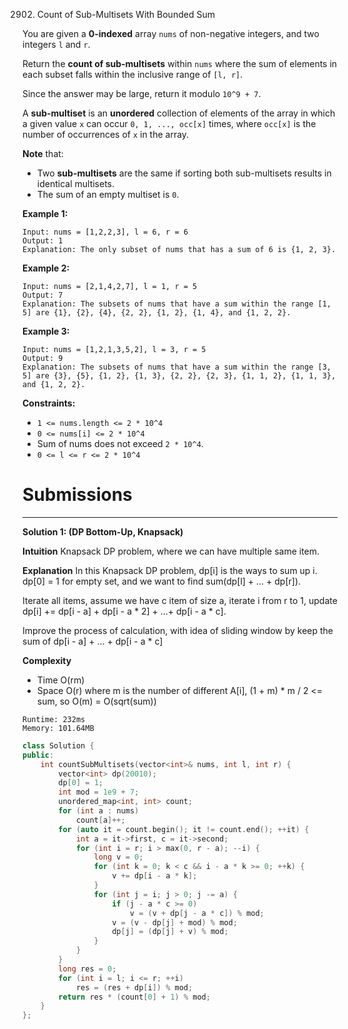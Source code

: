 2902. Count of Sub-Multisets With Bounded Sum

You are given a **0-indexed** array `nums` of non-negative integers, and two integers `l` and `r`.

Return the **count of sub-multisets** within `nums` where the sum of elements in each subset falls within the inclusive range of `[l, r]`.

Since the answer may be large, return it modulo `10^9 + 7`.

A **sub-multiset** is an **unordered** collection of elements of the array in which a given value `x` can occur `0, 1, ..., occ[x]` times, where `occ[x]` is the number of occurrences of `x` in the array.

**Note** that:

* Two **sub-multisets** are the same if sorting both sub-multisets results in identical multisets.
* The sum of an empty multiset is `0`.
 

**Example 1:**
```
Input: nums = [1,2,2,3], l = 6, r = 6
Output: 1
Explanation: The only subset of nums that has a sum of 6 is {1, 2, 3}.
```

**Example 2:**
```
Input: nums = [2,1,4,2,7], l = 1, r = 5
Output: 7
Explanation: The subsets of nums that have a sum within the range [1, 5] are {1}, {2}, {4}, {2, 2}, {1, 2}, {1, 4}, and {1, 2, 2}.
```

**Example 3:**
```
Input: nums = [1,2,1,3,5,2], l = 3, r = 5
Output: 9
Explanation: The subsets of nums that have a sum within the range [3, 5] are {3}, {5}, {1, 2}, {1, 3}, {2, 2}, {2, 3}, {1, 1, 2}, {1, 1, 3}, and {1, 2, 2}.
```

**Constraints:**

* `1 <= nums.length <= 2 * 10^4`
* `0 <= nums[i] <= 2 * 10^4`
* Sum of nums does not exceed `2 * 10^4`.
* `0 <= l <= r <= 2 * 10^4`

# Submissions
---
**Solution 1: (DP Bottom-Up, Knapsack)**

__Intuition__
Knapsack DP problem, where we can have multiple same item.


__Explanation__
In this Knapsack DP problem,
dp[i] is the ways to sum up i.
dp[0] = 1 for empty set,
and we want to find sum(dp[l] + ... + dp[r]).

Iterate all items,
assume we have c item of size a,
iterate i from r to 1,
update dp[i] += dp[i - a] + dp[i - a * 2] + ...+ dp[i - a * c].

Improve the process of calculation,
with idea of sliding window by keep the sum of
dp[i - a] + ... + dp[i - a * c]


__Complexity__
* Time O(rm)
* Space O(r)
where m is the number of different A[i],
(1 + m) * m / 2 <= sum,
so O(m) = O(sqrt(sum))

```
Runtime: 232ms
Memory: 101.64MB
```
```c++
class Solution {
public:
    int countSubMultisets(vector<int>& nums, int l, int r) {
        vector<int> dp(20010);
        dp[0] = 1;
        int mod = 1e9 + 7;
        unordered_map<int, int> count;
        for (int a : nums)
            count[a]++;
        for (auto it = count.begin(); it != count.end(); ++it) {
            int a = it->first, c = it->second;
            for (int i = r; i > max(0, r - a); --i) {
                long v = 0;
                for (int k = 0; k < c && i - a * k >= 0; ++k) {
                    v += dp[i - a * k];
                }
                for (int j = i; j > 0; j -= a) {
                    if (j - a * c >= 0)
                        v = (v + dp[j - a * c]) % mod;
                    v = (v - dp[j] + mod) % mod;
                    dp[j] = (dp[j] + v) % mod;
                }
            }
        }
        long res = 0;
        for (int i = l; i <= r; ++i)
            res = (res + dp[i]) % mod;
        return res * (count[0] + 1) % mod;
    }
};
```

